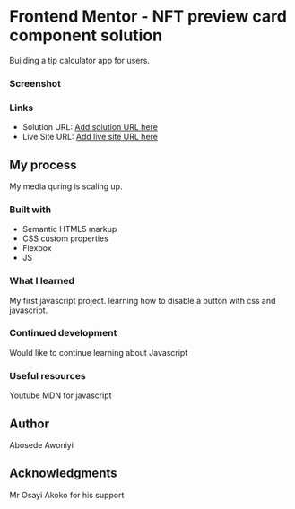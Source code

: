 
# Frontend Mentor - NFT preview card component solution

Building a tip calculator app for users. 

### Screenshot


### Links

- Solution URL: [Add solution URL here](https://your-solution-url.com)
- Live Site URL: [Add live site URL here](https://tipcalk.netlify.app/)


## My process
My media quring is scaling up. 

### Built with

- Semantic HTML5 markup
- CSS custom properties
- Flexbox
- JS


### What I learned
My first javascript project. learning how to disable a button with css and javascript.

### Continued development
Would like to continue learning about Javascript


### Useful resources
Youtube 
MDN for javascript


## Author
Abosede Awoniyi

## Acknowledgments
Mr Osayi Akoko for his support